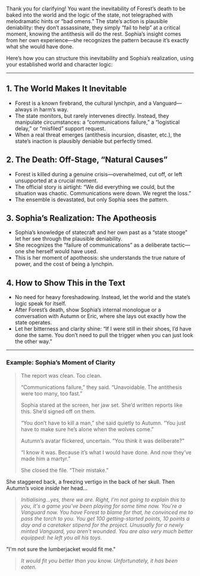 Thank you for clarifying! You want the inevitability of Forest’s death to be baked into the world and the logic of the state, not telegraphed with melodramatic hints or “bad omens.” The state’s action is plausible deniability: they don’t assassinate, they simply “fail to help” at a critical moment, knowing the antithesis will do the rest. Sophia’s insight comes from her own experience—she recognizes the pattern because it’s exactly what she would have done.

Here’s how you can structure this inevitability and Sophia’s realization, using your established world and character logic:

---

## 1. The World Makes It Inevitable

- Forest is a known firebrand, the cultural lynchpin, and a Vanguard—always in harm’s way.
- The state monitors, but rarely intervenes directly. Instead, they manipulate circumstances: a “communications failure,” a “logistical delay,” or “misfiled” support request.
- When a real threat emerges (antithesis incursion, disaster, etc.), the state’s inaction is plausibly deniable but perfectly timed.

## 2. The Death: Off-Stage, “Natural Causes”

- Forest is killed during a genuine crisis—overwhelmed, cut off, or left unsupported at a crucial moment.
- The official story is airtight: “We did everything we could, but the situation was chaotic. Communications were down. We regret the loss.”
- The ensemble is devastated, but only Sophia sees the pattern.

## 3. Sophia’s Realization: The Apotheosis

- Sophia’s knowledge of statecraft and her own past as a “state stooge” let her see through the plausible deniability.
- She recognizes the “failure of communications” as a deliberate tactic—one she herself would have used.
- This is her moment of apotheosis: she understands the true nature of power, and the cost of being a lynchpin.

## 4. How to Show This in the Text

- No need for heavy foreshadowing. Instead, let the world and the state’s logic speak for itself.
- After Forest’s death, show Sophia’s internal monologue or a conversation with Autumn or Eric, where she lays out exactly how the state operates.
- Let her bitterness and clarity shine: “If I were still in their shoes, I’d have done the same. You don’t need to pull the trigger when you can just look the other way.”

---

### Example: Sophia’s Moment of Clarity

> The report was clean. Too clean.  
>  
> “Communications failure,” they said. “Unavoidable. The antithesis were too many, too fast.”  
>  
> Sophia stared at the screen, her jaw set. She’d written reports like this. She’d signed off on them.  
>  
> “You don’t have to kill a man,” she said quietly to Autumn. “You just have to make sure he’s alone when the wolves come.”  
>  
> Autumn’s avatar flickered, uncertain. “You think it was deliberate?”  
>  
> “I know it was. Because it’s what I would have done. And now they’ve made him a martyr.”  
>  
> She closed the file. “Their mistake.”

She staggered back, a freezing vertigo in the back of her skull. Then Autumn’s voice _inside_ her head...

> _Initialising...yes, there we are. Right, I'm not going to explain this to you, it's a game you've been playing for some time now. You're a Vanguard now. You have Forest to blame for that, he convinced me to pass the torch to you. You get 100 getting-started points, 10 points a day and a caretaker stipend for the project. Unusually for a newly minted Vanguard, you aren't wounded. You are also very much better equipped: he left you all his toys._

"I'm not sure the lumberjacket would fit me."

> _It would fit you better than you know. Unfortunately, it has been eaten._


